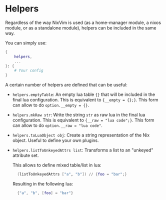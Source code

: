 # Helpers

Regardless of the way NixVim is used (as a home-manager module, a nixos module, or as a standalone module),
helpers can be included in the same way.

You can simply use:

```nix
{
    helpers,
    ...
}: {
    # Your config
}
```

A certain number of helpers are defined that can be useful:

- `helpers.emptyTable`: An empty lua table `{}` that will be included in the final lua configuration.
  This is equivalent to `{__empty = {};}`. This form can allow to do `option.__empty = {}`.

- `helpers.mkRaw str`: Write the string `str` as raw lua in the final lua configuration.
  This is equivalent to `{__raw = "lua code";}`. This form can allow to do `option.__raw = "lua code"`.

- `helpers.toLuaObject obj`: Create a string representation of the Nix object. Useful to define your own plugins.

- `helpers.listToUnkeyedAttrs list`: Transforms a list to an "unkeyed" attribute set.

  This allows to define mixed table/list in lua:

  ```nix
    (listToUnkeyedAttrs ["a", "b"]) // {foo = "bar";}
  ```

  Resulting in the following lua:

  ```lua
    {"a", "b", [foo] = "bar"}
  ```

